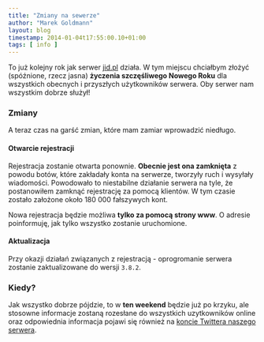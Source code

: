 ```yaml
---
title: "Zmiany na sewerze"
author: "Marek Goldmann"
layout: blog
timestamp: 2014-01-04t17:55:00.10+01:00
tags: [ info ]
---
```


To już kolejny rok jak serwer [jid.pl](/) działa. W tym miejscu chciałbym złożyć (spóźnione, rzecz jasna) **życzenia szczęśliwego Nowego Roku** dla wszystkich obecnych i przyszłych użytkowników serwera. Oby serwer nam wszystkim dobrze służył! 

### Zmiany

A teraz czas na garść zmian, które mam zamiar wprowadzić niedługo.

#### Otwarcie rejestracji

Rejestracja zostanie otwarta ponownie. **Obecnie jest ona zamknięta** z powodu botów, które zakładały konta na serwerze, tworzyły ruch i wysyłały wiadomości. Powodowało to niestabilne działanie serwera na tyle, że postanowiłem zamknąć rejestrację za pomocą klientów. W tym czasie zostało założone około 180 000 fałszywych kont.

Nowa rejestracja będzie możliwa **tylko za pomocą strony www**. O adresie poinformuję, jak tylko wszystko zostanie uruchomione.

#### Aktualizacja

Przy okazji działań związanych z rejestracją - oprogromanie serwera zostanie zaktualizowane do wersji `3.8.2`.

### Kiedy?

Jak wszystko dobrze pójdzie, to w **ten weekend** będzie już po krzyku, ale stosowne informacje zostaną rozesłane do wszystkich uzytkowników online oraz odpowiednia informacja pojawi się również na [koncie Twittera naszego serwera](https://twitter.com/jidpl).
